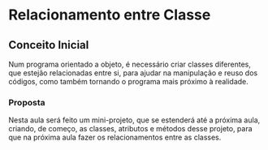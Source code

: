 # Relacionamento entre Classe

## Conceito Inicial

Num programa orientado a objeto, é necessário criar classes diferentes, que estejão relacionadas entre si, para ajudar na manipulação e reuso dos códigos, como também tornando o programa mais próximo à realidade.

### Proposta

Nesta aula será feito um mini-projeto, que se estenderá até a próxima aula, criando, de começo, as classes, atributos e métodos desse projeto, para que na próxima aula fazer os relacionamentos entre as classes.